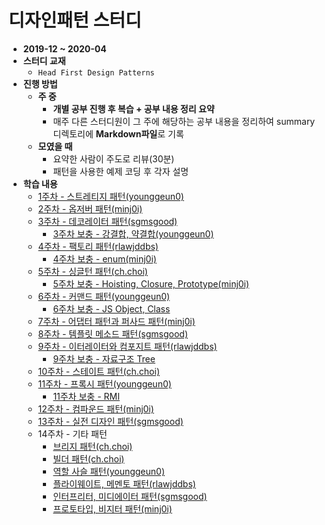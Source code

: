 # 디자인패턴 스터디

* **2019-12 ~ 2020-04**
* **스터디 교재**
  * `Head First Design Patterns`
* **진행 방법**
  * **주 중**
    * **개별 공부 진행 후 복습 + 공부 내용 정리 요약**
    * 매주 다른 스터디원이 그 주에 해당하는 공부 내용을 정리하여 summary 디렉토리에 **Markdown파일**로 기록
  * **모였을 때**
    * 요약한 사람이 주도로 리뷰(30분)
    * 패턴을 사용한 예제 코딩 후 각자 설명
* **학습 내용**
  * [1주차 - 스트레티지 패턴(younggeun0)](https://github.com/younggeun0/DesignPatternStudy/blob/master/summary/week1_summary.md)
  * [2주차 - 옵저버 패턴(minj0i)](https://github.com/ohbokdong/DesignPatternStudy/blob/master/summary/week2_summary.md)
  * [3주차 - 데코레이터 패턴(sgmsgood)](https://github.com/ohbokdong/DesignPatternStudy/blob/master/summary/week3_summary.md)
    * [3주차 보충 - 강결합, 약결합(younggeun0)](https://github.com/ohbokdong/DesignPatternStudy/blob/master/summary/week3_coupling_summray.md)
  * [4주차 - 팩토리 패턴(rlawjddbs)](https://github.com/ohbokdong/DesignPatternStudy/blob/master/summary/week4_summary.md)
    * [4주차 보충 - enum(minj0i)](https://github.com/ohbokdong/DesignPatternStudy/blob/master/summary/week4_enum_summary.md)
  * [5주차 - 싱글턴 패턴(ch.choi)](https://github.com/ohbokdong/DesignPatternStudy/blob/master/summary/week5_summary.md)
    * [5주차 보충 - Hoisting, Closure, Prototype(minj0i)](https://github.com/ohbokdong/DesignPatternStudy/blob/master/summary/week5_minj0i_summary.md)
  * [6주차 - 커맨드 패턴(younggeun0)](https://github.com/ohbokdong/DesignPatternStudy/blob/master/summary/week6_summary.md)
    * [6주차 보충 - JS Object, Class](https://github.com/ohbokdong/DesignPatternStudy/blob/master/summary/week6_js_class.md)
  * [7주차 - 어댑터 패턴과 퍼사드 패턴(minj0i)](https://github.com/ohbokdong/DesignPatternStudy/blob/master/summary/week7_summary.md)
  * [8주차 - 템플릿 메소드 패턴(sgmsgood)](https://github.com/ohbokdong/DesignPatternStudy/blob/master/summary/week8_summary.md)
  * [9주차 - 이터레이터와 컴포지트 패턴(rlawjddbs)](https://github.com/ohbokdong/DesignPatternStudy/blob/master/summary/week9_summary.md)
    * [9주차 보충 - 자료구조 Tree](https://github.com/ohbokdong/DesignPatternStudy/blob/master/summary/week9_tree.md)
  * [10주차 - 스테이트 패턴(ch.choi)](https://github.com/ohbokdong/DesignPatternStudy/blob/master/summary/week10_summary.md)
  * [11주차 - 프록시 패턴(younggeun0)](https://github.com/ohbokdong/DesignPatternStudy/blob/master/summary/week11_summary.md)
    * [11주차 보충 - RMI](https://github.com/ohbokdong/DesignPatternStudy/blob/master/summary/week11_rmi.md)
  * [12주차 - 컴파운드 패턴(minj0i)](https://github.com/ohbokdong/DesignPatternStudy/blob/master/summary/week12_summary.md)
  * [13주차 - 실전 디자인 패턴(sgmsgood)]()
  * 14주차 - 기타 패턴
    * [브리지 패턴(ch.choi)](https://github.com/ohbokdong/DesignPatternStudy/blob/master/week14/ch.choe/Bridge.md)
    * [빌더 패턴(ch.choi)](https://github.com/ohbokdong/DesignPatternStudy/blob/master/week14/ch.choe/Builder.md)
    * [역할 사슬 패턴(younggeun0)](https://github.com/ohbokdong/DesignPatternStudy/blob/master/summary/week14_cor_summary.md)
    * [플라이웨이트, 메멘토 패턴(rlawjddbs)]()
    * [인터프리터, 미디에이터 패턴(sgmsgood)]()
    * [프로토타입, 비지터 패턴(minj0i)]()
    
